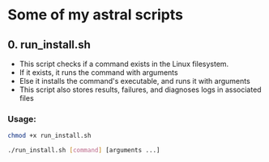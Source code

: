 # Some of my **astral** scripts

## 0. run_install.sh
   * This script checks if a command exists in the Linux filesystem.
   * If it exists, it runs the command with arguments
   * Else it installs the command's executable, and runs it with arguments
   * This script also stores results, failures, and diagnoses logs in associated files

### Usage:
   ```bash
   chmod +x run_install.sh
   ```
   ```bash
   ./run_install.sh [command] [arguments ...]
   ```
